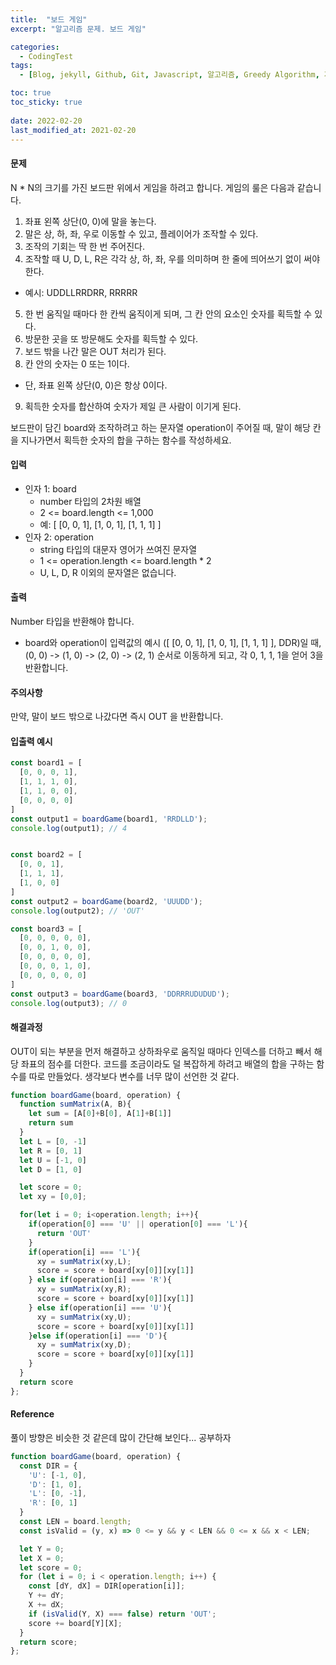 ```yaml
---
title:  "보드 게임"
excerpt: "알고리즘 문제. 보드 게임"

categories:
  - CodingTest
tags:
  - [Blog, jekyll, Github, Git, Javascript, 알고리즘, Greedy Algorithm, 자바스크립트, CS, Computer Science, 코딩테스트, 보드게임, 보드 게임, 보드 게임, 알고리즘 문제]

toc: true
toc_sticky: true
 
date: 2022-02-20
last_modified_at: 2021-02-20
---
```


#### 문제
N * N의 크기를 가진 보드판 위에서 게임을 하려고 합니다. 게임의 룰은 다음과 같습니다.

1. 좌표 왼쪽 상단(0, 0)에 말을 놓는다.
2. 말은 상, 하, 좌, 우로 이동할 수 있고, 플레이어가 조작할 수 있다.
3. 조작의 기회는 딱 한 번 주어진다.
4. 조작할 때 U, D, L, R은 각각 상, 하, 좌, 우를 의미하며 한 줄에 띄어쓰기 없이 써야 한다.
  * 예시: UDDLLRRDRR, RRRRR
5. 한 번 움직일 때마다 한 칸씩 움직이게 되며, 그 칸 안의 요소인 숫자를 획득할 수 있다.
6. 방문한 곳을 또 방문해도 숫자를 획득할 수 있다.
7. 보드 밖을 나간 말은 OUT 처리가 된다.
8. 칸 안의 숫자는 0 또는 1이다.
  * 단, 좌표 왼쪽 상단(0, 0)은 항상 0이다.
9. 획득한 숫자를 합산하여 숫자가 제일 큰 사람이 이기게 된다.

보드판이 담긴 board와 조작하려고 하는 문자열 operation이 주어질 때, 말이 해당 칸을 지나가면서 획득한 숫자의 합을 구하는 함수를 작성하세요.

#### 입력
* 인자 1: board
  * number 타입의 2차원 배열
  * 2 <= board.length <= 1,000
  * 예: [ [0, 0, 1], [1, 0, 1], [1, 1, 1] ]
* 인자 2: operation
  * string 타입의 대문자 영어가 쓰여진 문자열
  * 1 <= operation.length <= board.length * 2
  * U, L, D, R 이외의 문자열은 없습니다.

#### 출력
Number 타입을 반환해야 합니다.
* board와 operation이 입력값의 예시 ([ [0, 0, 1], [1, 0, 1], [1, 1, 1] ], DDR)일 때, (0, 0) -> (1, 0) -> (2, 0) -> (2, 1) 순서로 이동하게 되고, 각 0, 1, 1, 1을 얻어 3을 반환합니다.

#### 주의사항
만약, 말이 보드 밖으로 나갔다면 즉시 OUT 을 반환합니다.

#### 입출력 예시
```javascript
const board1 = [
  [0, 0, 0, 1],
  [1, 1, 1, 0],
  [1, 1, 0, 0],
  [0, 0, 0, 0]
]
const output1 = boardGame(board1, 'RRDLLD');
console.log(output1); // 4


const board2 = [
  [0, 0, 1],
  [1, 1, 1],
  [1, 0, 0]
]
const output2 = boardGame(board2, 'UUUDD');
console.log(output2); // 'OUT'

const board3 = [
  [0, 0, 0, 0, 0],
  [0, 0, 1, 0, 0],
  [0, 0, 0, 0, 0],
  [0, 0, 0, 1, 0],
  [0, 0, 0, 0, 0]
]
const output3 = boardGame(board3, 'DDRRRUDUDUD');
console.log(output3); // 0
```

#### 해결과정
OUT이 되는 부분을 먼저 해결하고 상하좌우로 움직일 때마다 인덱스를 더하고 빼서 해당 좌표의 점수를 더한다. 코드를 조금이라도 덜 복잡하게 하려고 배열의 합을 구하는 함수를 따로 만들었다. 생각보다 변수를 너무 많이 선언한 것 같다.

```javascript
function boardGame(board, operation) {
  function sumMatrix(A, B){
    let sum = [A[0]+B[0], A[1]+B[1]]
    return sum
  }
  let L = [0, -1]
  let R = [0, 1]
  let U = [-1, 0]
  let D = [1, 0]

  let score = 0;
  let xy = [0,0];

  for(let i = 0; i<operation.length; i++){
    if(operation[0] === 'U' || operation[0] === 'L'){
      return 'OUT'
    }
    if(operation[i] === 'L'){
      xy = sumMatrix(xy,L);
      score = score + board[xy[0]][xy[1]]
    } else if(operation[i] === 'R'){
      xy = sumMatrix(xy,R);
      score = score + board[xy[0]][xy[1]]
    } else if(operation[i] === 'U'){
      xy = sumMatrix(xy,U);
      score = score + board[xy[0]][xy[1]]
    }else if(operation[i] === 'D'){
      xy = sumMatrix(xy,D);
      score = score + board[xy[0]][xy[1]]
    }
  }
  return score
};
```
#### Reference
풀이 방향은 비슷한 것 같은데 많이 간단해 보인다... 공부하자
```javascript
function boardGame(board, operation) {
  const DIR = {
    'U': [-1, 0],
    'D': [1, 0],
    'L': [0, -1],
    'R': [0, 1]
  }
  const LEN = board.length;
  const isValid = (y, x) => 0 <= y && y < LEN && 0 <= x && x < LEN;

  let Y = 0;
  let X = 0;
  let score = 0;
  for (let i = 0; i < operation.length; i++) {
    const [dY, dX] = DIR[operation[i]];
    Y += dY;
    X += dX;
    if (isValid(Y, X) === false) return 'OUT';
    score += board[Y][X];
  }
  return score;
};
```